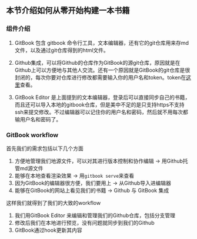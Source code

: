 ## 本节介绍如何从零开始构建一本书籍

### 组件介绍

1. GitBook 包含 gitbook 命令行工具，文本编辑器，还有它的git仓库用来存md文件，以及通过git仓库得到的html文件。

2. Github集成，可以将Github的仓库作为GitBook的源git仓库，原因就是在Github上可以方便地与其他人交流。还有一个原因就是GitBook的git仓库是很封闭的，每次你要对仓库进行修改都需要输入你的用户名和token。token在[这里](https://www.gitbook.com/@kangqf/settings/tokens)查看。

3. GitBook Editor 是上面提到的文本编辑器，登录后可以直接同步自己的书籍，而且还可以导入本地的gitbook仓库，但是美中不足的是只支持https不支持ssh来提交修改。不过编辑器可以记住你的用户名和密码，然后就不用每次都输用户名和密码了。

### GitBook workflow

首先我们的需求包括以下几个方面

1. 方便地管理我们地源文件，可以对其进行版本控制和协作编辑 -> 用Github托管md源文件
2. 能够在本地查看渲染效果 -> 用`gitbook serve`来查看
3. 因为GitBook的编辑器很方便，我们要用上 -> 从Github导入进编辑器
4. 能够在GitBook的网站上看见我们的书籍 -> Github 与 GitBook 集成

这样我们就得到了我们的大致的workflow

1. 我们用GitBook Editor 来编辑和管理我们的Github仓库，包括分支管理
2. 修改后我们在本地进行预览，没有问题就同步到我们的Github
3. GitBook通过hook更新其内容